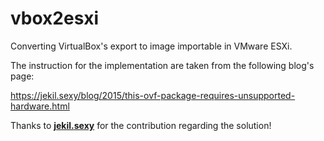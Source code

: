 # vbox2esxi
Converting VirtualBox's export to image importable in VMware ESXi.

The instruction for the implementation are taken from the following blog's page:

https://jekil.sexy/blog/2015/this-ovf-package-requires-unsupported-hardware.html

Thanks to [**jekil.sexy**](https://disqus.com/home/forums/jekilsexy/) for the contribution regarding the solution!
